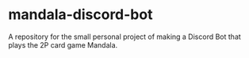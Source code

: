 # mandala-discord-bot
A repository for the small personal project of making a Discord Bot that plays the 2P card game Mandala.
